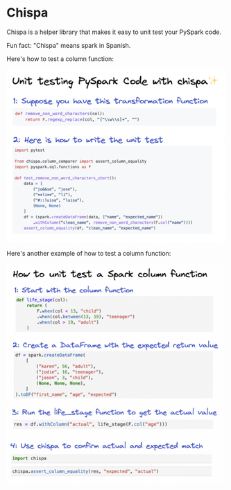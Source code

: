 # Chispa

Chispa is a helper library that makes it easy to unit test your PySpark code.

Fun fact: "Chispa" means spark in Spanish.

Here's how to test a column function:

<img src="https://github.com/MrPowers/data-scrapbook/blob/main/images/chispa/006-powers-unit-testing-chispa.png" width="700" />

Here's another example of how to test a column function:

![unit-test2](https://github.com/MrPowers/data-scrapbook/blob/main/images/chispa/008-unit-test-column-function.png)

